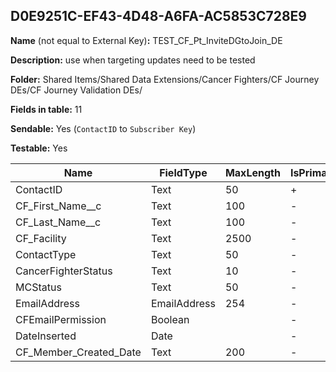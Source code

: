 ## D0E9251C-EF43-4D48-A6FA-AC5853C728E9

**Name** (not equal to External Key)**:** TEST_CF_Pt_InviteDGtoJoin_DE

**Description:** use when targeting updates need to be tested

**Folder:** Shared Items/Shared Data Extensions/Cancer Fighters/CF Journey DEs/CF Journey Validation DEs/

**Fields in table:** 11

**Sendable:** Yes (`ContactID` to `Subscriber Key`)

**Testable:** Yes

| Name | FieldType | MaxLength | IsPrimaryKey | IsNullable | DefaultValue |
| --- | --- | --- | --- | --- | --- |
| ContactID | Text | 50 | + | - |  |
| CF_First_Name__c | Text | 100 | - | + |  |
| CF_Last_Name__c | Text | 100 | - | + |  |
| CF_Facility | Text | 2500 | - | + |  |
| ContactType | Text | 50 | - | + |  |
| CancerFighterStatus | Text | 10 | - | + |  |
| MCStatus | Text | 50 | - | + |  |
| EmailAddress | EmailAddress | 254 | - | + |  |
| CFEmailPermission | Boolean |  | - | + |  |
| DateInserted | Date |  | - | + | GetDate() |
| CF_Member_Created_Date | Text | 200 | - | + |  |

